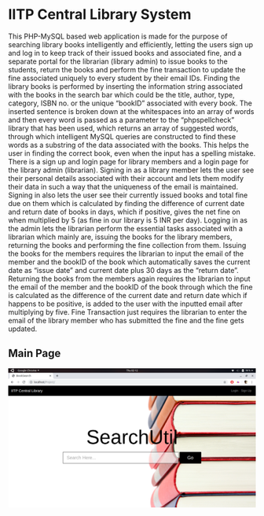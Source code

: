 # IITP Central Library System

This PHP-MySQL based web application is made for the purpose of searching library
books intelligently and efficiently, letting the users sign up and log in to keep track of
their issued books and associated fine, and a separate portal for the librarian (library
admin) to issue books to the students, return the books and perform the fine
transaction to update the fine associated uniquely to every student by their email IDs.
Finding the library books is performed by inserting the information string associated
with the books in the search bar which could be the title, author, type, category, ISBN
no. or the unique “bookID” associated with every book. The inserted sentence is
broken down at the whitespaces into an array of words and then every word is
passed as a parameter to the “phpspellcheck” library that has been used, which
returns an array of suggested words, through which intelligent MySQL queries are
constructed to find these words as a substring of the data associated with the books.
This helps the user in finding the correct book, even when the input has a spelling
mistake.
There is a sign up and login page for library members and a login page for the library
admin (librarian). Signing in as a library member lets the user see their personal
details associated with their account and lets them modify their data in such a way
that the uniqueness of the email is maintained. Signing in also lets the user see their
currently issued books and total fine due on them which is calculated by finding the
difference of current date and return date of books in days, which if positive, gives the
net fine on when multiplied by 5 (as fine in our library is 5 INR per day).
Logging in as the admin lets the librarian perform the essential tasks associated with
a librarian which mainly are, issuing the books for the library members, returning the
books and performing the fine collection from them.
Issuing the books for the members requires the librarian to input the email of the
member and the bookID of the book which automatically saves the current date as
“issue date” and current date plus 30 days as the “return date”.
Returning the books from the members again requires the librarian to input the email
of the member and the bookID of the book through which the fine is calculated as the
difference of the current date and return date which if happens to be positive, is
added to the user with the inputted email after multiplying by five.
Fine Transaction just requires the librarian to enter the email of the library member
who has submitted the fine and the fine gets updated.

## Main Page
![Screenshot](Images/1.png)

